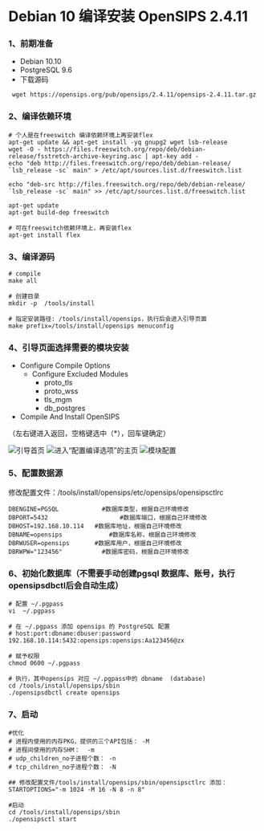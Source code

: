 # Debian 10 编译安装 OpenSIPS 2.4.11

### 1、前期准备
*  Debian 10.10
*  PostgreSQL 9.6
*  下载源码
```shell
 wget https://opensips.org/pub/opensips/2.4.11/opensips-2.4.11.tar.gz
```

### 2、编译依赖环境
```shell
# 个人是在freeswitch 编译依赖环境上再安装flex
apt-get update && apt-get install -yq gnupg2 wget lsb-release 
wget -O - https://files.freeswitch.org/repo/deb/debian-release/fsstretch-archive-keyring.asc | apt-key add - 
echo "deb http://files.freeswitch.org/repo/deb/debian-release/ `lsb_release -sc` main" > /etc/apt/sources.list.d/freeswitch.list 

echo "deb-src http://files.freeswitch.org/repo/deb/debian-release/ `lsb_release -sc` main" >> /etc/apt/sources.list.d/freeswitch.list 

apt-get update 
apt-get build-dep freeswitch

# 可在freeswitch依赖环境上，再安装flex
apt-get install flex
```

### 3、编译源码
```shell
# compile
make all

# 创建目录
mkdir -p  /tools/install

# 指定安装路径: /tools/install/opensips，执行后会进入引导页面
make prefix=/tools/install/opensips menuconfig
```

### 4、引导页面选择需要的模块安装
* Configure Compile Options
    * Configure Excluded Modules
        * proto_tls
        * proto_wss
        * tls_mgm
        * db_postgres
* Compile And Install OpenSIPS

（左右键进入返回，空格键选中（*），回车键确定）

![引导首页](https://upload-images.jianshu.io/upload_images/9484023-68fff2b8d44bd7e1.png?imageMogr2/auto-orient/strip%7CimageView2/2/w/1240)
![进入“配置编译选项”的主页](https://upload-images.jianshu.io/upload_images/9484023-0778aeae7b9e6ac0.png?imageMogr2/auto-orient/strip%7CimageView2/2/w/1240)
![模块配置](https://upload-images.jianshu.io/upload_images/9484023-be8079bff80e7192.png?imageMogr2/auto-orient/strip%7CimageView2/2/w/1240)

### 5、配置数据源
修改配置文件：/tools/install/opensips/etc/opensips/opensipsctlrc
```
DBENGINE=PGSQL            #数据库类型，根据自己环境修改
DBPORT=5432                    #数据库端口，根据自己环境修改
DBHOST=192.168.10.114   #数据库地址，根据自己环境修改
DBNAME=opensips             #数据库名称，根据自己环境修改
DBRWUSER=opensips       #数据库用户，根据自己环境修改
DBRWPW="123456"           #数据库密码，根据自己环境修改
```

### 6、初始化数据库（不需要手动创建pgsql 数据库、账号，执行opensipsdbctl后会自动生成）
```shell
# 配置 ~/.pgpass
vi  ~/.pgpass

# 在 ~/.pgpass 添加 opensips 的 PostgreSQL 配置
# host:port:dbname:dbuser:password
192.168.10.114:5432:opensips:opensips:Aa123456@zx

# 赋予权限
chmod 0600 ~/.pgpass

# 执行，其中opensips 对应 ~/.pgpass中的 dbname  (database)
cd /tools/install/opensips/sbin
./opensipsdbctl create opensips
```

### 7、启动
``` shell
#优化
# 进程内使用的内存PKG，提供的三个API包括： -M
# 进程间使用的内存SHM：  -m
# udp_children_no子进程个数： -n
# tcp_children_no子进程个数： -N

## 修改配置文件/tools/install/opensips/sbin/opensipsctlrc 添加：
STARTOPTIONS="-m 1024 -M 16 -N 8 -n 8"

#启动
cd /tools/install/opensips/sbin
./opensipsctl start
```
